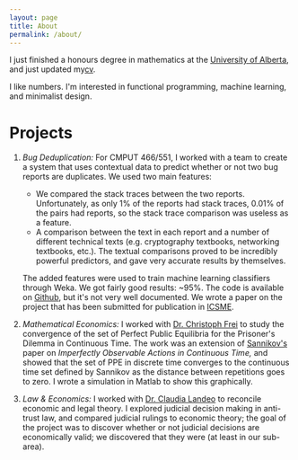 ```yaml
---
layout: page
title: About
permalink: /about/
---
```


I just finished a honours degree in mathematics at the [University of Alberta](http://www.ualberta.ca), and just updated my[cv](/cv.pdf).

I like numbers. I'm interested in functional programming, machine learning, and minimalist design.

# Projects

   1. *Bug Deduplication:* For CMPUT 466/551, I worked with a team to create a system that uses contextual data to predict whether or not two bug reports are duplicates. We used two main features:
      * We compared the stack traces between the two reports. Unfortunately, as only 1\% of the reports had stack traces, 0.01\% of the pairs had reports, so the stack trace comparison was useless as a feature.
      * A comparison between the text in each report and a number of different technical texts (e.g. cryptography textbooks, networking textbooks, etc.). The textual comparisons proved to be incredibly powerful predictors, and gave very accurate results by themselves.

      The added features were used to train machine learning classifiers through Weka. We got fairly good results: ~95%. The code is available on [Github](https://github.com/tannner/dedup), but it's not very well documented. We wrote a paper on the project that has been submitted for publication in [ICSME](http://www.icsme.org/).

   2. *Mathematical Economics:* I worked with [Dr. Christoph Frei](http://www.math.ualberta.ca/~cfrei/) to study the convergence of the set of Perfect Public Equilibria for the Prisoner's Dilemma in Continuous Time. The work was an extension of [Sannikov's](https://www.princeton.edu/~sannikov/gamesRRR.pdf) paper on *Imperfectly Observable Actions in Continuous Time,* and showed that the set of PPE in discrete time converges to the continuous time set defined by Sannikov as the distance between repetitions goes to zero. I wrote a simulation in Matlab to show this graphically.

   3. *Law & Economics:* I worked with [Dr. Claudia Landeo](http://www.artsrn.ualberta.ca/econweb/landeo/) to reconcile economic and legal theory. I explored judicial decision making in anti-trust law, and compared judicial rulings to economic theory; the goal of the project was to discover whether or not judicial decisions are economically valid; we discovered that they were (at least in our sub-area).
